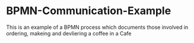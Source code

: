 # BPMN-Communication-Example
This is an example of a BPMN process which documents those involved in ordering, makeing and devliering a coffee in a Cafe
